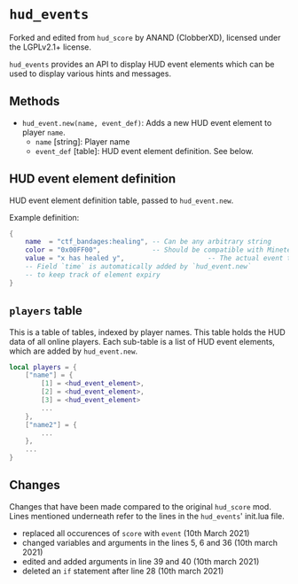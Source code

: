 # `hud_events`

Forked and edited from `hud_score` by ANAND (ClobberXD), licensed under the LGPLv2.1+ license.  

`hud_events` provides an API to display HUD event elements which can be used to
display various hints and messages.

## Methods

- `hud_event.new(name, event_def)`: Adds a new HUD event element to player `name`.
  - `name` [string]: Player name
  - `event_def` [table]: HUD event element definition. See below.

## HUD event element definition

HUD event element definition table, passed to `hud_event.new`.

Example definition:

```lua
{
    name  = "ctf_bandages:healing", -- Can be any arbitrary string
    color = "0x00FF00",             -- Should be compatible with Minetest's HUD def
    value = "x has healed y",                     -- The actual event to be displayed
    -- Field `time` is automatically added by `hud_event.new`
    -- to keep track of element expiry
}
```

## `players` table

This is a table of tables, indexed by player names. This table holds the HUD
data of all online players. Each sub-table is a list of HUD event elements,
which are added by `hud_event.new`.

```lua
local players = {
    ["name"] = {
        [1] = <hud_event_element>,
        [2] = <hud_event_element>,
        [3] = <hud_event_element>
        ...
    },
    ["name2"] = {
        ...
    },
    ...
}
```

## Changes

Changes that have been made compared to the original `hud_score` mod. Lines mentioned underneath refer to the lines in the `hud_events`' init.lua file.  
- replaced all occurences of `score` with `event` (10th March 2021)
- changed variables and arguments in the lines 5, 6 and 36 (10th march 2021)
- edited and added arguments in line 39 and 40 (10th march 2021)
- deleted an `if` statement after line 28 (10th march 2021)
